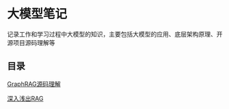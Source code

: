 # 大模型笔记

记录工作和学习过程中大模型的知识，主要包括大模型的应用、底层架构原理、开源项目源码理解等

## 目录 

[GraphRAG源码理解](#Chapter1RAG/GraphRAG源码理解.md) 

[深入浅出RAG](#Chapter1RAG/深入浅出RAG.md) 

